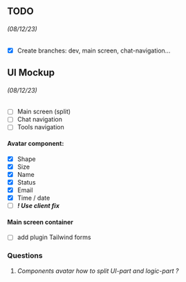 ## TODO

###### *(08/12/23)*
- [x] Create branches: dev, main screen, chat-navigation...



## UI Mockup

###### *(08/12/23)*
- [ ] Main screen (split)
- [ ] Chat navigation
- [ ] Tools navigation
#### Avatar component:
- [x] Shape
- [x] Size
- [x] Name
- [x] Status
- [x] Email
- [x] Time / date
- [ ] ***! Use client fix***
#### Main screen container
- [ ] add plugin Tailwind forms





### Questions
1. *Components avatar how to split UI-part and logic-part ?*
